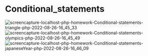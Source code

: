 # Conditional_statements
![screencapture-localhost-php-homework-Conditional-statements-triangle-php-2022-08-26-16_45_33](https://user-images.githubusercontent.com/98602810/186918154-cdbfd834-4fc0-4885-9760-d8a797cc5b1a.png)
![screencapture-localhost-php-homework-Conditional-statements-olympics-php-2022-08-26-16_45_49](https://user-images.githubusercontent.com/98602810/186918166-a26a1cc5-279e-4416-8a2e-ff0cfdea65a6.png)
![screencapture-localhost-php-homework-Conditional-statements-japaneseYear-php-2022-08-26-16_46_09](https://user-images.githubusercontent.com/98602810/186918178-0578ab5f-bd36-4d7a-8fe4-652cb5882ed3.png)
